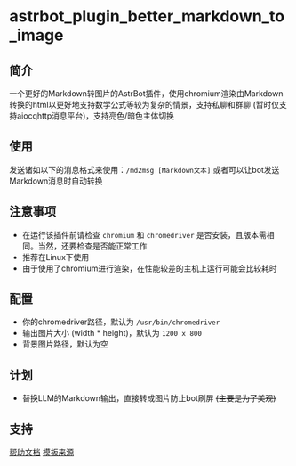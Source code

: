 # astrbot_plugin_better_markdown_to_image

## 简介
一个更好的Markdown转图片的AstrBot插件，使用chromium渲染由Markdown转换的html以更好地支持数学公式等较为复杂的情景，支持私聊和群聊 (暂时仅支持aiocqhttp消息平台)，支持亮色/暗色主体切换

## 使用
发送诸如以下的消息格式来使用：`/md2msg [Markdown文本]`
或者可以让bot发送Markdown消息时自动转换

## 注意事项
- 在运行该插件前请检查 `chromium` 和 `chromedriver` 是否安装，且版本需相同。当然，还要检查是否能正常工作
- 推荐在Linux下使用
- 由于使用了chromium进行渲染，在性能较差的主机上运行可能会比较耗时

## 配置
- 你的chromedriver路径，默认为 `/usr/bin/chromedriver`
- 输出图片大小 (width * height)，默认为 `1200 x 800`
- 背景图片路径，默认为空

## 计划
- 替换LLM的Markdown输出，直接转成图片防止bot刷屏 ~~(主要是为了美观)~~

## 支持

[帮助文档](https://astrbot.app)
[模板来源](https://github.com/Soulter/helloworld)
